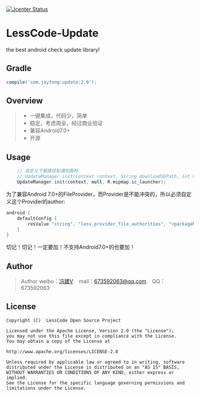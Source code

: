 [![Jcenter Status](https://api.bintray.com/packages/openproject/maven/update/images/download.svg)](https://bintray.com/openproject/maven/update)

# LessCode-Update
the best android check update library!

## Gradle

```groovy
compile('com.jayfeng:update:2.0');
```

## Overview
> * 一键集成，代码少，简单
> * 稳定，考虑周全，经过商业验证
> * 兼容Android7.0+
> * 开源

## Usage
```groovy
    // 自定义下载路径和通知图标
    // UpdateManager.init(Context context, String downloadSDPath, int updateIcon);
    UpdateManager.init(context, null, R.mipmap.ic_launcher);
```
为了兼容Android 7.0+的FileProvider，而Provider是不能冲突的，所以必须自定义这个Provider的author:
```groovy
android {
    defaultConfig {
        resValue "string", "less_provider_file_authorities", "<packageName>.fileprovider"
    }
}
```
切记！切记！一定要加！不支持Android7.0+的也要加！

## Author

> Author weibo：<a href="http://weibo.com/xiaofengjian" target="_blank">冯建V</a>&nbsp;&nbsp;&nbsp;&nbsp;mail：673592063@qq.com&nbsp;&nbsp;&nbsp;&nbsp;QQ：673592063

## License

```
Copyright (C)  LessCode Open Source Project

Licensed under the Apache License, Version 2.0 (the "License");
you may not use this file except in compliance with the License.
You may obtain a copy of the License at

http://www.apache.org/licenses/LICENSE-2.0

Unless required by applicable law or agreed to in writing, software
distributed under the License is distributed on an "AS IS" BASIS,
WITHOUT WARRANTIES OR CONDITIONS OF ANY KIND, either express or implied.
See the License for the specific language governing permissions and
limitations under the License.
```
